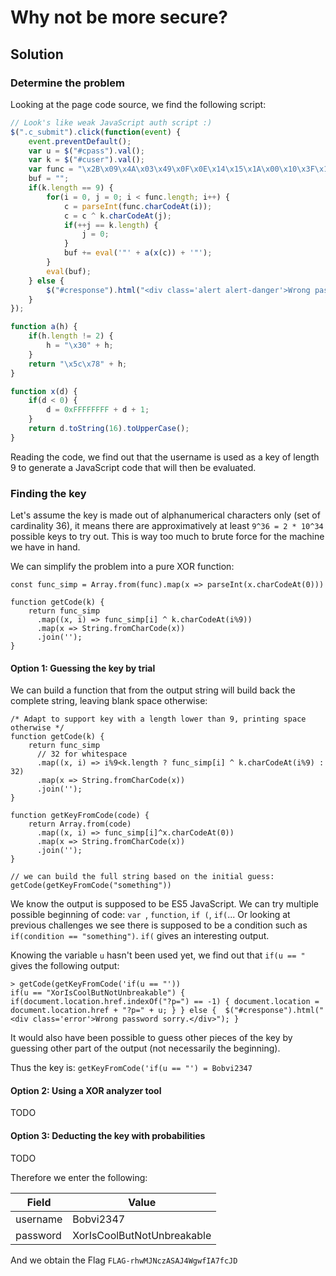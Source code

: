 # Why not be more secure?

## Solution

### Determine the problem
Looking at the page code source, we find the following script:
```javascript
// Look's like weak JavaScript auth script :)
$(".c_submit").click(function(event) {
	event.preventDefault();
	var u = $("#cpass").val();
	var k = $("#cuser").val();
	var func = "\x2B\x09\x4A\x03\x49\x0F\x0E\x14\x15\x1A\x00\x10\x3F\x1A\x71\x5C\x5B\x5B\x00\x1A\x16\x38\x06\x46\x66\x5A\x55\x30\x0A\x03\x1D\x08\x50\x5F\x51\x15\x6B\x4F\x19\x56\x00\x54\x1B\x50\x58\x21\x1A\x0F\x13\x07\x46\x1D\x58\x58\x21\x0E\x16\x1F\x06\x5C\x1D\x5C\x45\x27\x09\x4C\x1F\x07\x56\x56\x4C\x78\x24\x47\x40\x49\x19\x0F\x11\x1D\x17\x7F\x52\x42\x5B\x58\x1B\x13\x4F\x17\x26\x00\x01\x03\x04\x57\x5D\x40\x19\x2E\x00\x01\x17\x1D\x5B\x5C\x5A\x17\x7F\x4F\x06\x19\x0A\x47\x5E\x51\x59\x36\x41\x0E\x19\x0A\x53\x47\x5D\x58\x2C\x41\x0A\x04\x0C\x54\x13\x1F\x17\x60\x50\x12\x4B\x4B\x12\x18\x14\x42\x79\x4F\x1F\x56\x14\x12\x56\x58\x44\x27\x4F\x19\x56\x49\x16\x1B\x16\x14\x21\x1D\x07\x05\x19\x5D\x5D\x47\x52\x60\x46\x4C\x1E\x1D\x5F\x5F\x1C\x15\x7E\x0B\x0B\x00\x49\x51\x5F\x55\x44\x31\x52\x45\x13\x1B\x40\x5C\x46\x10\x7C\x38\x10\x19\x07\x55\x13\x44\x56\x31\x1C\x15\x19\x1B\x56\x13\x47\x58\x30\x1D\x1B\x58\x55\x1D\x57\x5D\x41\x7C\x4D\x4B\x4D\x49\x4F";
	buf = "";
	if(k.length == 9) {
		for(i = 0, j = 0; i < func.length; i++) {
			c = parseInt(func.charCodeAt(i));
			c = c ^ k.charCodeAt(j);
			if(++j == k.length) {
				j = 0;
			}
			buf += eval('"' + a(x(c)) + '"');
		}
		eval(buf);
	} else {
		$("#cresponse").html("<div class='alert alert-danger'>Wrong password sorry.</div>");
	}
});

function a(h) {
	if(h.length != 2) {
		h = "\x30" + h;
	}
	return "\x5c\x78" + h;
}

function x(d) {
	if(d < 0) {
		d = 0xFFFFFFFF + d + 1;
	}
	return d.toString(16).toUpperCase();
}
```

Reading the code, we find out that the username is used as a key of length 9 to generate a JavaScript code that will then be evaluated.

### Finding the key

Let's assume the key is made out of alphanumerical characters only (set of cardinality 36), it means there are approximatively at least `9^36 = 2 * 10^34` possible keys to try out. This is way too much to brute force for the machine we have in hand.

We can simplify the problem into a pure XOR function:
```
const func_simp = Array.from(func).map(x => parseInt(x.charCodeAt(0)))

function getCode(k) {
	return func_simp
	  .map((x, i) => func_simp[i] ^ k.charCodeAt(i%9))
	  .map(x => String.fromCharCode(x))
	  .join('');
}
```

#### Option 1: Guessing the key by trial

We can build a function that from the output string will build back the complete string, leaving blank space otherwise:
```
/* Adapt to support key with a length lower than 9, printing space otherwise */
function getCode(k) {
	return func_simp
	  // 32 for whitespace
	  .map((x, i) => i%9<k.length ? func_simp[i] ^ k.charCodeAt(i%9) : 32)
	  .map(x => String.fromCharCode(x))
	  .join('');
}

function getKeyFromCode(code) {
	return Array.from(code)
	  .map((x, i) => func_simp[i]^x.charCodeAt(0))
	  .map(x => String.fromCharCode(x))
	  .join('');
}

// we can build the full string based on the initial guess:
getCode(getKeyFromCode("something"))
```

We know the output is supposed to be ES5 JavaScript. We can try multiple possible beginning of code: `var `, `function`, `if (`, `if(`... Or looking at previous challenges we see there is supposed to be a condition such as `if(condition == "something")`. `if(` gives an interesting output.

Knowing the variable `u` hasn't been used yet, we find out that `if(u == "` gives the following output:

```
> getCode(getKeyFromCode('if(u == "'))
if(u == "XorIsCoolButNotUnbreakable") { if(document.location.href.indexOf("?p=") == -1) { document.location = document.location.href + "?p=" + u; } } else {  $("#cresponse").html("<div class='error'>Wrong password sorry.</div>"); }   
```

It would also have been possible to guess other pieces of the key by guessing other part of the output (not necessarily the beginning).

Thus the key is: `getKeyFromCode('if(u == "') = Bobvi2347`

#### Option 2: Using a XOR analyzer tool

TODO

#### Option 3: Deducting the key with probabilities

TODO

Therefore we enter the following:

|Field  | Value |
| ------------- | ------------- |
|username|Bobvi2347|
|password|XorIsCoolButNotUnbreakable|

And we obtain the Flag `FLAG-rhwMJNczASAJ4WgwfIA7fcJD`
